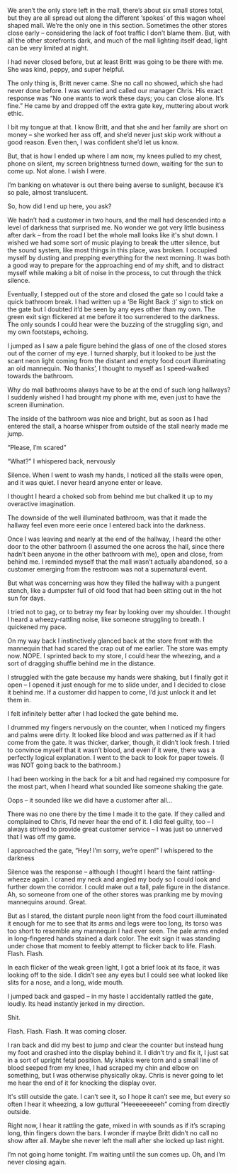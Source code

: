 We aren’t the only store left in the mall, there’s about six small stores total, but they are all spread out along the different ‘spokes’ of this wagon wheel shaped mall. We’re the only one in this section. Sometimes the other stores close early – considering the lack of foot traffic I don’t blame them. But, with all the other storefronts dark, and much of the mall lighting itself dead, light can be very limited at night.

I had never closed before, but at least Britt was going to be there with me. She was kind, peppy, and super helpful.

The only thing is, Britt never came. She no call no showed, which she had never done before. I was worried and called our manager Chris. His exact response was “No one wants to work these days; you can close alone. It’s fine.” He came by and dropped off the extra gate key, muttering about work ethic.

I bit my tongue at that. I know Britt, and that she and her family are short on money – she worked her ass off, and she’d never just skip work without a good reason. Even then, I was confident she’d let us know.

But, that is how I ended up where I am now, my knees pulled to my chest, phone on silent, my screen brightness turned down, waiting for the sun to come up. Not alone. I wish I were.

I’m banking on whatever is out there being averse to sunlight, because it’s so pale, almost translucent.

So, how did I end up here, you ask?

We hadn’t had a customer in two hours, and the mall had descended into a level of darkness that surprised me. No wonder we got very little business after dark – from the road I bet the whole mall looks like it's shut down. I wished we had some sort of music playing to break the utter silence, but the sound system, like most things in this place, was broken. I occupied myself by dusting and prepping everything for the next morning. It was both a good way to prepare for the approaching end of my shift, and to distract myself while making a bit of noise in the process, to cut through the thick silence.

Eventually, I stepped out of the store and closed the gate so I could take a quick bathroom break. I had written up a ‘Be Right Back :)’ sign to stick on the gate but I doubted it’d be seen by any eyes other than my own. The green exit sign flickered at me before it too surrendered to the darkness. The only sounds I could hear were the buzzing of the struggling sign, and my own footsteps, echoing.

I jumped as I saw a pale figure behind the glass of one of the closed stores out of the corner of my eye. I turned sharply, but it looked to be just the scant neon light coming from the distant and empty food court illuminating an old mannequin. ‘No thanks’, I thought to myself as I speed-walked towards the bathroom.

Why do mall bathrooms always have to be at the end of such long hallways? I suddenly wished I had brought my phone with me, even just to have the screen illumination.

The inside of the bathroom was nice and bright, but as soon as I had entered the stall, a hoarse whisper from outside of the stall nearly made me jump.

“Please, I’m scared”

“What?” I whispered back, nervously

Silence. When I went to wash my hands, I noticed all the stalls were open, and it was quiet. I never heard anyone enter or leave.

I thought I heard a choked sob from behind me but chalked it up to my overactive imagination.

The downside of the well illuminated bathroom, was that it made the hallway feel even more eerie once I entered back into the darkness.

Once I was leaving and nearly at the end of the hallway, I heard the other door to the other bathroom (I assumed the one across the hall, since there hadn’t been anyone in the other bathroom with me), open and close, from behind me. I reminded myself that the mall wasn’t actually abandoned, so a customer emerging from the restroom was not a supernatural event.

But what was concerning was how they filled the hallway with a pungent stench, like a dumpster full of old food that had been sitting out in the hot sun for days.

I tried not to gag, or to betray my fear by looking over my shoulder. I thought I heard a wheezy-rattling noise, like someone struggling to breath. I quickened my pace.

On my way back I instinctively glanced back at the store front with the mannequin that had scared the crap out of me earlier. The store was empty now. NOPE. I sprinted back to my store, I could hear the wheezing, and a sort of dragging shuffle behind me in the distance.

I struggled with the gate because my hands were shaking, but I finally got it open – I opened it just enough for me to slide under, and I decided to close it behind me. If a customer did happen to come, I’d just unlock it and let them in.

I felt infinitely better after I had locked the gate behind me.

I drummed my fingers nervously on the counter, when I noticed my fingers and palms were dirty. It looked like blood and was patterned as if it had come from the gate. It was thicker, darker, though, it didn’t look fresh. I tried to convince myself that it wasn’t blood, and even if it were, there was a perfectly logical explanation. I went to the back to look for paper towels. (I was NOT going back to the bathroom.)

I had been working in the back for a bit and had regained my composure for the most part, when I heard what sounded like someone shaking the gate.

Oops – it sounded like we did have a customer after all...

There was no one there by the time I made it to the gate. If they called and complained to Chris, I’d never hear the end of it. I did feel guilty, too – I always strived to provide great customer service – I was just so unnerved that I was off my game.

I approached the gate, “Hey! I’m sorry, we’re open!” I whispered to the darkness

Silence was the response – although I thought I heard the faint rattling-wheeze again. I craned my neck and angled my body so I could look and further down the corridor. I could make out a tall, pale figure in the distance. Ah, so someone from one of the other stores was pranking me by moving mannequins around. Great.

But as I stared, the distant purple neon light from the food court illuminated it enough for me to see that its arms and legs were too long, its torso was too short to resemble any mannequin I had ever seen. The pale arms ended in long-fingered hands stained a dark color. The exit sign it was standing under chose that moment to feebly attempt to flicker back to life. Flash. Flash. Flash.

In each flicker of the weak green light, I got a brief look at its face, it was looking off to the side. I didn’t see any eyes but I could see what looked like slits for a nose, and a long, wide mouth.

I jumped back and gasped – in my haste I accidentally rattled the gate, loudly. Its head instantly jerked in my direction.

Shit.

Flash. Flash. Flash. It was coming closer.

I ran back and did my best to jump and clear the counter but instead hung my foot and crashed into the display behind it. I didn’t try and fix it, I just sat in a sort of upright fetal position. My khakis were torn and a small line of blood seeped from my knee, I had scraped my chin and elbow on something, but I was otherwise physically okay. Chris is never going to let me hear the end of it for knocking the display over.

It's still outside the gate. I can’t see it, so I hope it can’t see me, but every so often I hear it wheezing, a low guttural “Heeeeeeeeeh” coming from directly outside.

Right now, I hear it rattling the gate, mixed in with sounds as if it’s scraping long, thin fingers down the bars. I wonder if maybe Britt didn’t no call no show after all. Maybe she never left the mall after she locked up last night.

I’m not going home tonight. I’m waiting until the sun comes up. Oh, and I’m never closing again.